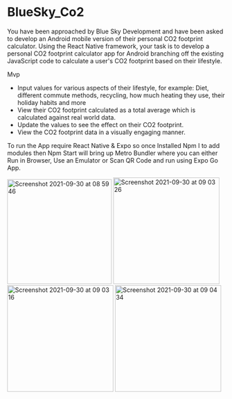 # BlueSky_Co2

You have been approached by Blue Sky Development and have been asked to develop an Android mobile version of their personal CO2 footprint calculator.
Using the React Native framework, your task is to develop a personal CO2 footprint calculator app for Android branching off the existing JavaScript
code to calculate a user's CO2 footprint based on their lifestyle.

Mvp

- Input values for various aspects of their lifestyle, for example: Diet, different commute methods, recycling, how much heating they use, their holiday habits and more
- View their CO2 footprint calculated as a total average which is calculated against real world data.
- Update the values to see the effect on their CO2 footprint.
- View the CO2 footprint data in a visually engaging manner.

To run the App require React Native & Expo so once Installed Npm I to add modules then Npm Start will bring up Metro Bundler where you can either Run in Browser, 
Use an Emulator or Scan QR Code and run using Expo Go App.



<img width="241" alt="Screenshot 2021-09-30 at 08 59 46" src="https://user-images.githubusercontent.com/83863108/135412015-eafc6008-377b-449c-ae05-88b937fee0ba.png"> <img width="245" alt="Screenshot 2021-09-30 at 09 03 26" src="https://user-images.githubusercontent.com/83863108/135412917-0bcef3bd-c058-4f45-9048-1ee6b8c11a74.png"> <img width="245" alt="Screenshot 2021-09-30 at 09 03 16" src="https://user-images.githubusercontent.com/83863108/135412509-df0df7ed-ffc0-488d-9fef-ddc3acfac890.png"> <img width = "245" alt="Screenshot 2021-09-30 at 09 04 34" src="https://user-images.githubusercontent.com/83863108/135413759-2851b066-a648-490a-9339-6fc887304c06.png">
